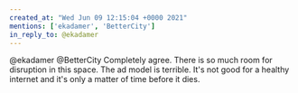 ```yaml
---
created_at: "Wed Jun 09 12:15:04 +0000 2021"
mentions: ['ekadamer', 'BetterCity']
in_reply_to: @ekadamer
---
```


@ekadamer @BetterCity Completely agree. There is so much room for disruption in this space. The ad model is terrible. It's not good for a healthy internet and it's only a matter of time before it dies.